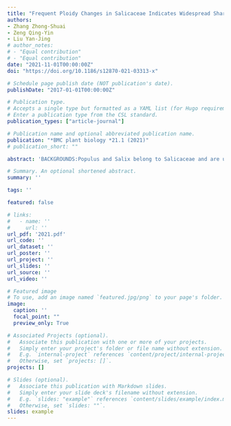 ```yaml
---
title: "Frequent Ploidy Changes in Salicaceae Indicates Widespread Sharing of the Salicoid Whole Genome Duplication by the Relatives of Populus L. and Salix L."
authors:
- Zhang Zhong-Shuai
- Zeng Qing-Yin
- Liu Yan-Jing
# author_notes:
# - "Equal contribution"
# - "Equal contribution"
date: "2021-11-01T00:00:00Z"
doi: "https://doi.org/10.1186/s12870-021-03313-x" 

# Schedule page publish date (NOT publication's date).
publishDate: "2017-01-01T00:00:00Z"

# Publication type.
# Accepts a single type but formatted as a YAML list (for Hugo requirements).
# Enter a publication type from the CSL standard.
publication_types: ["article-journal"]

# Publication name and optional abbreviated publication name.
publication: "*BMC plant biology *21.1 (2021)"
# publication_short: ""

abstract: 'BACKGROUNDS:Populus and Salix belong to Salicaceae and are used as models to investigate woody plant physiology. The variation of karyotype and nuclear DNA content can partly reflect the evolutionary history of the whole genome, and can provide critical information for understanding, predicting, and potentially ameliorating the woody plant traits. Therefore, it is essential to study the chromosome number (CN) and genome size in detail to provide information for revealing the evolutionary process of Salicaceae.RESULTS:In this study, we report the somatic CNs of seventeen species from eight genera in Salicaceae. Of these, CNs for twelve species and for five genera are reported for the first time. Among the three subfamilies of Salicaceae, the available data indicate CN in Samydoideae is n = 21, 22, 42. The only two genera, Dianyuea and Scyphostegia, in Scyphostegioideae respectively have n = 9 and 18. In Salicoideae, Populus, Salix and five genera closely related to them (Bennettiodendron, Idesia, Carrierea, Poliothyrsis, Itoa) are based on relatively high CNs from n = 19, 20, 21, 22 to n = 95 in Salix. However, the other genera of Salicoideae are mainly based on relatively low CNs of n = 9, 10, 11. The genome sizes of 35 taxa belonging to 14 genera of Salicaceae were estimated. Of these, the genome sizes of 12 genera and all taxa except Populus euphratica are first reported. Except for Dianyuea, Idesia and Bennettiodendron, all examined species have relatively small genome sizes of less than 1 pg, although polyploidization exists.CONCLUSIONS:The variation of CN and genome size across Salicaceae indicates frequent ploidy changes and a widespread sharing of the salicoid whole genome duplication (WGD) by the relatives of Populus and Salix. The shrinkage of genome size after WGD indicates massive loss of genomic components. The phylogenetic asymmetry in clade of Populus, Salix, and their close relatives suggests that there is a lag-time for the subsequent radiations after the salicoid WGD event. Our results provide useful data for studying the evolutionary events of Salicaceae.'

# Summary. An optional shortened abstract.
summary: ''

tags: ''

featured: false

# links:
#   - name: ''
#     url: ''
url_pdf: '2021.pdf'
url_code: ''
url_dataset: ''
url_poster: ''
url_project: ''
url_slides: ''
url_source: ''
url_video: ''

# Featured image
# To use, add an image named `featured.jpg/png` to your page's folder. 
image:
  caption: ''
  focal_point: ""
  preview_only: True

# Associated Projects (optional).
#   Associate this publication with one or more of your projects.
#   Simply enter your project's folder or file name without extension.
#   E.g. `internal-project` references `content/project/internal-project/index.md`.
#   Otherwise, set `projects: []`.
projects: []

# Slides (optional).
#   Associate this publication with Markdown slides.
#   Simply enter your slide deck's filename without extension.
#   E.g. `slides: "example"` references `content/slides/example/index.md`.
#   Otherwise, set `slides: ""`.
slides: example
---
```



